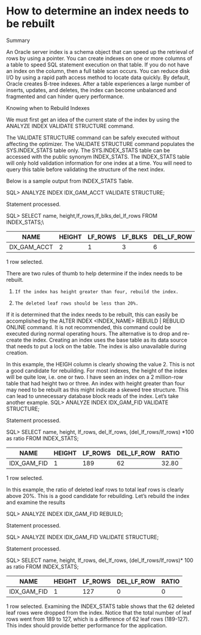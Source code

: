 
How to determine an index needs to be rebuilt
=============================================

Summary
 
An Oracle server index is a schema object that can speed up the retrieval of rows by using a pointer.
You can create indexes on one or more columns of a table to speed SQL statement execution on that table. If you do not have an index on the column, then a full table scan occurs.
You can reduce disk I/O by using a rapid path access method to locate data quickly. By default, Oracle creates B-tree indexes.
After a table experiences a large number of inserts, updates, and deletes, the index can become unbalanced and fragmented and can hinder query performance.

Knowing when to Rebuild Indexes
 
We must first get an idea of the current state of the index by using the ANALYZE INDEX VALIDATE STRUCTURE command. 

The VALIDATE STRUCTURE command can be safely executed without affecting the optimizer. The VALIDATE STRUCTURE command populates the SYS.INDEX_STATS table only. The SYS.INDEX_STATS table can be accessed with the public synonym INDEX_STATS. The INDEX_STATS table will only hold validation information for one index at a time. You will need to query this table before validating the structure of the next index.
 
Below is a sample output from INDEX_STATS Table.
 
 SQL> ANALYZE INDEX IDX_GAM_ACCT VALIDATE STRUCTURE;
 
Statement processed.
 
SQL> SELECT name, height,lf_rows,lf_blks,del_lf_rows FROM INDEX_STATS;\

|NAME                   |   HEIGHT   | LF_ROWS   | LF_BLKS   | DEL_LF_ROW  |
|---------------------|------------|------------|-------------|------------|
|DX_GAM_ACCT         |  2          |  1         | 3         |  6        |
 
1 row selected.
 
There are two rules of thumb to help determine if the index needs to be rebuilt. 
1)     If the index has height greater than four, rebuild the index.
 
2)     The deleted leaf rows should be less than 20%.
 
If it is determined that the index needs to be rebuilt, this can easily be accomplished by the ALTER INDEX <INDEX_NAME> REBUILD | REBULID ONLINE command. It is not recommended, this command could be executed during normal operating hours. The alternative is to drop and re-create the index. Creating an index uses the base table as its data source that needs to put a lock on the table. The index is also unavailable during creation.
 
 In this example, the HEIGH column is clearly showing the value 2. This is not a good candidate for rebuilding. For most indexes, the height of the index will be quite low, i.e. one or two. I have seen an index on a 2 million-row table that had height two or three. An index with height greater than four may need to be rebuilt as this might indicate a skewed tree structure. This can lead to unnecessary database block reads of the index. Let’s take another example.
 SQL> ANALYZE INDEX IDX_GAM_FID VALIDATE STRUCTURE;
 
Statement processed.
 
SQL> SELECT name, height, lf_rows, del_lf_rows, (del_lf_rows/lf_rows) *100 as ratio FROM INDEX_STATS;
 
|NAME                         |  HEIGHT   |  LF_ROWS  |  DEL_LF_ROW |RATIO  |  
|------------------------------ | ---------- |---------- |---------- |-------|
|IDX_GAM_FID                     |1          |189         |62        |32.80|
 
1 row selected.
 
In this example, the ratio of deleted leaf rows to total leaf rows
is clearly above 20%. This is a good candidate for rebuilding.
Let’s rebuild the index and examine the results
 
SQL> ANALYZE INDEX IDX_GAM_FID REBUILD;
 
Statement processed.
 
SQL> ANALYZE INDEX IDX_GAM_FID VALIDATE STRUCTURE;
 
Statement processed.
 
SQL> SELECT name, height, lf_rows, del_lf_rows, (del_lf_rows/lf_rows)*
100 as ratio FROM INDEX_STATS;
 
|NAME                         |  HEIGHT   |  LF_ROWS  |  DEL_LF_ROW |RATIO  |  
|-----------------------------| ----------| ----------|----------   |-------|
|IDX_GAM_FID                  |       1   |       127 |       0     |   0   |
 
1 row selected. 
Examining the INDEX_STATS table shows that the 62 deleted leaf rows were dropped from the index. Notice that the total number of leaf rows went from 189 to 127, which is a difference of 62 leaf rows (189-127). This index should provide better performance for the application.




